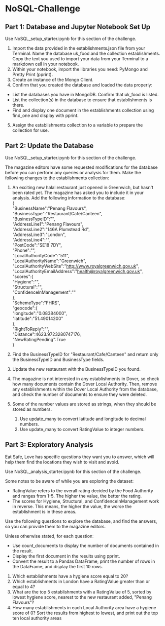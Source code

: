# NoSQL-Challenge

## Part 1: Database and Jupyter Notebook Set Up

Use NoSQL_setup_starter.ipynb for this section of the challenge.
1. Import the data provided in the establishments.json file from your Terminal. Name the database uk_food and the collection establishments. Copy the text you used to import your data from your Terminal to a markdown cell in your notebook.   
2. Within your notebook, import the libraries you need: PyMongo and Pretty Print (pprint).      
3. Create an instance of the Mongo Client.        
4. Confirm that you created the database and loaded the data properly:
  * List the databases you have in MongoDB. Confirm that uk_food is listed.     
  * List the collection(s) in the database to ensure that establishments is there.        
  * Find and display one document in the establishments collection using find_one and display with pprint.        
5. Assign the establishments collection to a variable to prepare the collection for use.     



## Part 2: Update the Database
Use NoSQL_setup_starter.ipynb for this section of the challenge.

The magazine editors have some requested modifications for the database before you can perform any queries or analysis for them. Make the following changes to the establishments collection:

1. An exciting new halal restaurant just opened in Greenwich, but hasn't been rated yet. The magazine has asked you to include it in your analysis. Add the following information to the database:      
{                         
    "BusinessName":"Penang Flavours",                 
    "BusinessType":"Restaurant/Cafe/Canteen",                     
    "BusinessTypeID":"",                    
    "AddressLine1":"Penang Flavours",                   
    "AddressLine2":"146A Plumstead Rd",                   
    "AddressLine3":"London",                        
    "AddressLine4":"",                                
    "PostCode":"SE18 7DY",                              
    "Phone":"",                                 
    "LocalAuthorityCode":"511",                             
    "LocalAuthorityName":"Greenwich",                     
    "LocalAuthorityWebSite":"http://www.royalgreenwich.gov.uk",                             
    "LocalAuthorityEmailAddress":"health@royalgreenwich.gov.uk",                        
    "scores":{                          
        "Hygiene":"",                           
        "Structural":"",                          
        "ConfidenceInManagement":""                               
    },                          
    "SchemeType":"FHRS",                            
    "geocode":{                     
        "longitude":"0.08384000",                           
        "latitude":"51.49014200"                            
    },                      
    "RightToReply":"",                          
    "Distance":4623.9723280747176,                              
    "NewRatingPending":True                               
}                                   

2. Find the BusinessTypeID for "Restaurant/Cafe/Canteen" and return only the BusinessTypeID and BusinessType fields.    
3. Update the new restaurant with the BusinessTypeID you found.     
4. The magazine is not interested in any establishments in Dover, so check how many documents contain the Dover Local Authority. Then, remove any establishments within the Dover Local Authority from the database, and check the number of documents to ensure they were deleted.   
5. Some of the number values are stored as strings, when they should be stored as numbers.
    1. Use update_many to convert latitude and longitude to decimal numbers.
    2. Use update_many to convert RatingValue to integer numbers.

## Part 3: Exploratory Analysis
Eat Safe, Love has specific questions they want you to answer, which will help them find the locations they wish to visit and avoid.      

Use NoSQL_analysis_starter.ipynb for this section of the challenge.     

Some notes to be aware of while you are exploring the dataset:      

* RatingValue refers to the overall rating decided by the Food Authority and ranges from 1-5. The higher the value, the better the rating.
* The scores for Hygiene, Structural, and ConfidenceInManagement work in reverse. This means, the higher the value, the worse the establishment is in these areas.    


Use the following questions to explore the database, and find the answers, so you can provide them to the magazine editors.     

Unless otherwise stated, for each question:     

* Use count_documents to display the number of documents contained in the result.       
* Display the first document in the results using pprint.       
* Convert the result to a Pandas DataFrame, print the number of rows in the DataFrame, and display the first 10 rows.   

1. Which establishments have a hygiene score equal to 20?     
2. Which establishments in London have a RatingValue greater than or equal to 4?      
3. What are the top 5 establishments with a RatingValue of 5, sorted by lowest hygiene score, nearest to the new restaurant added, "Penang Flavours"?         
4. How many establishments in each Local Authority area have a hygiene score of 0? Sort the results from highest to lowest, and print out the top ten local authority areas       









